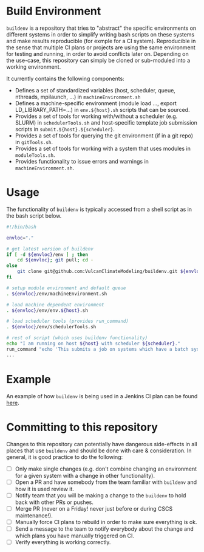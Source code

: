 # Build Environment

`buildenv` is a repository that tries to "abstract" the specific environments on different systems in order to simplify writing bash scripts on these systems and make results reproducible (for exmple for a CI system). Reproducible in the sense that multiple CI plans or projects are using the same environment for testing and running, in order to avoid conflicts later on. Depending on the use-case, this repository can simply be cloned or sub-moduled into a working environment.

It currently contains the following components:
- Defines a set of standardized variables (host, scheduler, queue, nthreads, mpilaunch, ...) in `machineEnvironment.sh`
- Defines a machine-specific environment (module load ..., export LD_LIBRARY_PATH=...) in `env.${host}.sh` scripts that can be sourced.
- Provides a set of tools for working with/without a scheduler (e.g. SLURM) in `schedulerTools.sh` and host-specific template job submission scripts in `submit.${host}.${scheduler}`.
- Provides a set of tools for querying the git environment (if in a git repo) in `gitTools.sh`.
- Provides a set of tools for working with a system that uses modules in `moduleTools.sh`.
- Provides functionality to issue errors and warnings in `machineEnvironment.sh`.

# Usage

The functionality of `buildenv` is typically accessed from a shell script as in the bash script below. 

```bash
#!/bin/bash

envloc="."

# get latest version of buildenv
if [ -d ${envloc}/env ] ; then
    cd ${envloc}; git pull; cd -
else
    git clone git@github.com:VulcanClimateModeling/buildenv.git ${envloc}/env
fi

# setup module environment and default queue
. ${envloc}/env/machineEnvironment.sh

# load machine dependent environment
. ${envloc}/env/env.${host}.sh

# load scheduler tools (provides run_command)
. ${envloc}/env/schedulerTools.sh

# rest of script (which uses buildenv functionality)
echo "I am running on host ${host} with scheduler ${scheduler}."
run_command "echo 'This submits a job on systems which have a batch system'"
...

```

# Example

An example of how `buildenv` is being used in a Jenkins CI plan can be found [here](https://github.com/VulcanClimateModeling/fv3gfs-wrapper/tree/master/.jenkins).

# Committing to this repository

Changes to this repository can potentially have dangerous side-effects in all places that use `buildenv` and should be done with care & consideration. In general, it is good practice to do the following:
- [ ] Only make single changes (e.g. don't combine changing an environment for a given system with a change in other functionality).
- [ ] Open a PR and have somebody from the team familiar with `buildenv` and how it is used review it.
- [ ] Notify team that you will be making a change to the `buildenv` to hold back with other PRs or pushes.
- [ ] Merge PR (never on a Friday! never just before or during CSCS maintenance!).
- [ ] Manually force CI plans to rebuild in order to make sure everything is ok.
- [ ] Send a message to the team to notify everybody about the change and which plans you have manually triggered on CI.
- [ ] Verify everything is working correctly.
